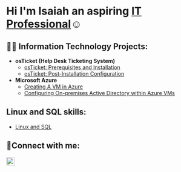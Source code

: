 <h1> Hi I'm Isaiah an aspiring <a href="https://www.linkedin.com/in/isaiah-lawrence-b499a418b/">IT Professional</a>☺</h1>

<h2>👨‍💻 Information Technology Projects:</h2>

- <b>osTicket (Help Desk Ticketing System)</b>
  - [osTicket: Prerequisites and Installation](https://github.com/IsaiahLawrence/osticket-prereqs)
  - [osTicket: Post-Installation Configuration](https://github.com/IsaiahLawrence/post-install-config)
- <b>Microsoft Azure</b>
  - [ Creating A VM in Azure](https://github.com/IsaiahLawrence/CreateVmAzure)  
  - [Configuring On-premises Active Directory within Azure VMs](https://github.com/IsaiahLawrence/configure-ad)
 
<h2>Linux and SQL skills:</h2>

  - [Linux and SQL](https://github.com/IsaiahLawrence/CyberSec)
  

<h2>🤳Connect with me:</h2>


[<img align="left" alt=" | LinkedIn" width="22px" src="https://cdn.jsdelivr.net/npm/simple-icons@v3/icons/linkedin.svg" />][linkedin]



[linkedin]: https://www.linkedin.com/in/isaiah-lawrence-b499a418b/
